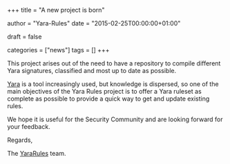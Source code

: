 +++
title = "A new project is born"

author = "Yara-Rules"
date = "2015-02-25T00:00:00+01:00"

draft = false

categories = ["news"]
tags = []
+++

This project arises out of the need to have a repository to compile different Yara signatures, classified and most up to date as possible.

[Yara](http://virustotal.github.io/yara/ "Yara Tool") is a tool increasingly used, but knowledge is dispersed, so one of the main objectives of the Yara Rules project is to offer a Yara ruleset as complete as possible to provide a quick way to get and update existing rules.

We hope it is useful for the Security Community and are looking forward for your feedback.

Regards,

The [YaraRules](https://twitter.com/yararules) team.

